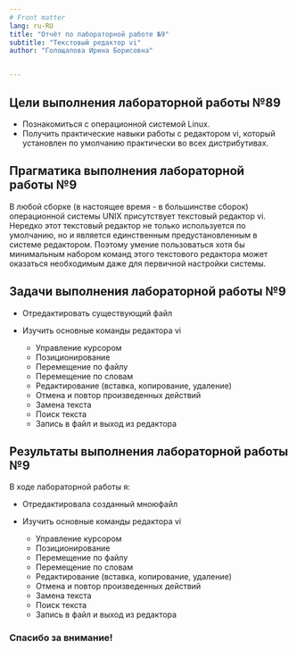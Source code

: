 ```yaml
---
# Front matter
lang: ru-RU
title: "Отчёт по лабораторной работе №9"
subtitle: "Текстовый редактор vi"
author: "Голощапова Ирина Борисовна"


---
```



## Цели выполнения лабораторной работы №89

- Познакомиться с операционной системой Linux. 
- Получить практические навыки работы с редактором vi, который установлен по умолчанию практически во всех дистрибутивах.






## Прагматика выполнения лабораторной работы №9

В любой сборке (в настоящее время - в большинстве сборок) операционной системы UNIX  присутствует текстовый редактор vi. Нередко этот текстовый редактор не только используется по умолчанию, но и является единственным предустановленным в системе редактором. Поэтому умение пользоваться хотя бы минимальным набором команд этого текстового редактора может оказаться необходимым даже для первичной настройки системы.





## Задачи выполнения лабораторной работы №9

 - Отредактировать существующий файл
 - Изучить основные команды редактора vi
     
     - Управление курсором
     - Позиционирование
     - Перемещение по файлу
     - Перемещение по словам
     - Редактирование (вставка, копирование, удаление)
     - Отмена и повтор произведенных действий
     - Замена текста
     - Поиск текста
     - Запись в файл и выход из редактора



## Результаты выполнения лабораторной работы №9

В ходе лабораторной работы я:
 - Отредактировала созданный мноюфайл
 - Изучить основные команды редактора vi
     
     - Управление курсором
     - Позиционирование
     - Перемещение по файлу
     - Перемещение по словам
     - Редактирование (вставка, копирование, удаление)
     - Отмена и повтор произведенных действий
     - Замена текста
     - Поиск текста
     - Запись в файл и выход из редактора
 


### Спасибо за внимание!

